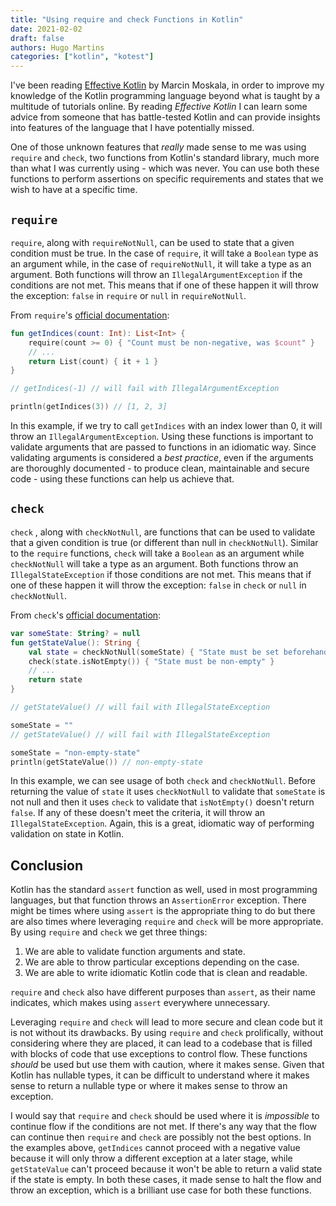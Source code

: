 ```yaml
---
title: "Using require and check Functions in Kotlin"
date: 2021-02-02
draft: false
authors: Hugo Martins
categories: ["kotlin", "kotest"]
---
```


I've been reading [Effective Kotlin](https://leanpub.com/effectivekotlin) by Marcin Moskala, in order to improve my knowledge of the Kotlin programming language beyond what is taught by a multitude of tutorials online. By reading _Effective Kotlin_ I can learn some advice from someone that has battle-tested Kotlin and can provide insights into features of the language that I have potentially missed.

One of those unknown features that _really_ made sense to me was using `require` and `check`, two functions from Kotlin's standard library, much more than what I was currently using - which was never. You can use both these functions to perform assertions on specific requirements and states that we wish to have at a specific time.

## `require`

`require`, along with `requireNotNull`, can be used to state that a given condition must be true. In the case of `require`, it will take a `Boolean` type as an argument while, in the case of `requireNotNull`, it will take a type as an argument. Both functions will throw an `IllegalArgumentException` if the conditions are not met. This means that if one of these happen it will throw the exception: `false` in `require` or `null` in `requireNotNull`.

From `require`'s [official documentation](https://kotlinlang.org/api/latest/jvm/stdlib/kotlin/require.html):

```kotlin
fun getIndices(count: Int): List<Int> {
    require(count >= 0) { "Count must be non-negative, was $count" }
    // ...
    return List(count) { it + 1 }
}

// getIndices(-1) // will fail with IllegalArgumentException

println(getIndices(3)) // [1, 2, 3]
```

In this example, if we try to call `getIndices` with an index lower than 0, it will throw an `IllegalArgumentException`. Using these functions is important to validate arguments that are passed to functions in an idiomatic way.  Since validating arguments is considered a _best practice_, even if the arguments are thoroughly documented - to produce clean, maintainable and secure code - using these functions can help us achieve that.

## `check`

`check` , along with `checkNotNull`, are functions that can be used to validate that a given condition is true (or different than null in `checkNotNull`). Similar to the `require` functions, `check` will take a `Boolean` as an argument while `checkNotNull` will take a type as an argument. Both functions throw an `IllegalStateException` if those conditions are not met. This means that if one of these happen it will throw the exception: `false` in `check` or `null` in `checkNotNull`.

From `check`'s [official documentation](https://kotlinlang.org/api/latest/jvm/stdlib/kotlin/check.html):

```kotlin
var someState: String? = null
fun getStateValue(): String {
    val state = checkNotNull(someState) { "State must be set beforehand" }
    check(state.isNotEmpty()) { "State must be non-empty" }
    // ...
    return state
}

// getStateValue() // will fail with IllegalStateException

someState = ""
// getStateValue() // will fail with IllegalStateException

someState = "non-empty-state"
println(getStateValue()) // non-empty-state
```

In this example, we can see usage of both `check` and `checkNotNull`. Before returning the value of  `state` it uses `checkNotNull` to validate that `someState` is not null and then it uses `check` to validate that `isNotEmpty()` doesn't return `false`. If any of these doesn't meet the criteria, it will throw an `IllegalStateException`.  Again, this is a great, idiomatic way of performing validation on state in Kotlin.

## Conclusion

Kotlin has the standard `assert` function as well, used in most programming languages, but that function throws an `AssertionError` exception. There might be times where using `assert` is the appropriate thing to do but there are also times where leveraging `require` and `check` will be more appropriate. By using `require` and `check` we get three things: 

1. We are able to validate function arguments and state. 
2. We are able to throw particular exceptions depending on the case. 
3. We are able to write idiomatic Kotlin code that is clean and readable. 

`require` and `check`  also have different purposes than `assert`, as their name indicates, which makes using `assert` everywhere unnecessary.

Leveraging `require` and `check` will lead to more secure and clean code but it is not without its drawbacks. By using `require` and `check` prolifically, without considering where they are placed, it can lead to a codebase that is filled with blocks of code that use exceptions to control flow. These functions _should_ be used but use them with caution, where it makes sense. Given that Kotlin has nullable types, it can be difficult to understand where it makes sense to return a nullable type or where it makes sense to throw an exception.

I would say that `require` and `check` should be used where it is _impossible_  to continue flow if the conditions are not met. If there's any way that the flow can continue then `require` and `check` are possibly not the best options. In the examples above, `getIndices` cannot proceed with a negative value because it will only throw a different exception at a later stage, while `getStateValue` can't proceed because it won't be able to return a valid state if the state is empty. In both these cases, it made sense to halt the flow and throw an exception, which is a brilliant use case for both these functions.
